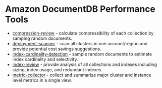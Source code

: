 # Amazon DocumentDB Performance Tools

* [compression-review](./compression-review) - calculate compressibility of each collection by samping random documents.
* [deployment-scanner](./deployment-scanner) - scan all clusters in one account/region and provide potential cost savings suggestions.
* [index-cardinality-detection](./index-cardinality-detection) - sample random documents to estimate index cardinality and selectivity.
* [index-review](./index-review) - provide analysis of all collections and indexes including sizing, index usage, and redundant indexes.
* [metric-collector](./metric-collector) - collect and summarize major cluster and instance level metrics in a single view.